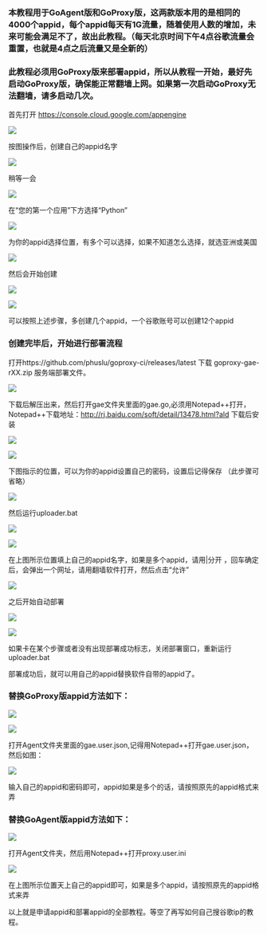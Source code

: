 ### 本教程用于GoAgent版和GoProxy版，这两款版本用的是相同的4000个appid，每个appid每天有1G流量，随着使用人数的增加，未来可能会满足不了，故出此教程。（每天北京时间下午4点谷歌流量会重置，也就是4点之后流量又是全新的）

### 此教程必须用GoProxy版来部署appid，所以从教程一开始，最好先启动GoProxy版，确保能正常翻墙上网。如果第一次启动GoProxy无法翻墙，请多启动几次。

首先打开 https://console.cloud.google.com/appengine 

![](https://raw.githubusercontent.com/Alvin9999/PAC/master/appid1.png)

按图操作后，创建自己的appid名字

![](https://raw.githubusercontent.com/Alvin9999/PAC/master/appid2.png)

稍等一会

![](https://raw.githubusercontent.com/Alvin9999/PAC/master/appid3.png)

在“您的第一个应用”下方选择“Python”

![](https://raw.githubusercontent.com/Alvin9999/PAC/master/appid.png)

为你的appid选择位置，有多个可以选择，如果不知道怎么选择，就选亚洲或美国

![](https://raw.githubusercontent.com/Alvin9999/PAC/master/appid4.png)

然后会开始创建

![](https://raw.githubusercontent.com/Alvin9999/PAC/master/appid5.png)

![](https://raw.githubusercontent.com/Alvin9999/PAC/master/appid6.png)

可以按照上述步骤，多创建几个appid，一个谷歌账号可以创建12个appid

### 创建完毕后，开始进行部署流程

打开https://github.com/phuslu/goproxy-ci/releases/latest 下载 goproxy-gae-rXX.zip 服务端部署文件。

![](https://raw.githubusercontent.com/Alvin9999/PAC/master/appid7.png)

下载后解压出来，然后打开gae文件夹里面的gae.go,必须用Notepad++打开，Notepad++下载地址：http://rj.baidu.com/soft/detail/13478.html?ald  下载后安装

![](https://raw.githubusercontent.com/Alvin9999/PAC/master/appid8.png)

![](https://raw.githubusercontent.com/Alvin9999/PAC/master/appid9.png)

下图指示的位置，可以为你的appid设置自己的密码，设置后记得保存 （此步骤可省略）

![](https://raw.githubusercontent.com/Alvin9999/PAC/master/appid10.png)

然后运行uploader.bat

![](https://raw.githubusercontent.com/Alvin9999/PAC/master/appid11.png)

![](https://raw.githubusercontent.com/Alvin9999/PAC/master/appid12.png)

在上图所示位置填上自己的appid名字，如果是多个appid，请用|分开 ，回车确定后，会弹出一个网址，请用翻墙软件打开，然后点击“允许”

![](https://raw.githubusercontent.com/Alvin9999/PAC/master/appid13.png)

之后开始自动部署

![](https://raw.githubusercontent.com/Alvin9999/PAC/master/appid14.png)

![](https://raw.githubusercontent.com/Alvin9999/PAC/master/appid15.png)

如果卡在某个步骤或者没有出现部署成功标志，关闭部署窗口，重新运行uploader.bat  

部署成功后，就可以用自己的appid替换软件自带的appid了。

### 替换GoProxy版appid方法如下：

![](https://raw.githubusercontent.com/Alvin9999/PAC/master/appid16.png)

![](https://raw.githubusercontent.com/Alvin9999/PAC/master/appid17.png)

打开Agent文件夹里面的gae.user.json,记得用Notepad++打开gae.user.json，然后如图：

![](https://raw.githubusercontent.com/Alvin9999/PAC/master/appid18.png)

输入自己的appid和密码即可，appid如果是多个的话，请按照原先的appid格式来弄

### 替换GoAgent版appid方法如下：

![](https://raw.githubusercontent.com/Alvin9999/PAC/master/appid19.png)

打开Agent文件夹，然后用Notepad++打开proxy.user.ini

![](https://raw.githubusercontent.com/Alvin9999/PAC/master/appid19.png)

在上图所示位置天上自己的appid即可，如果是多个appid，请按照原先的appid格式来弄

以上就是申请appid和部署appid的全部教程。等空了再写如何自己搜谷歌ip的教程。


